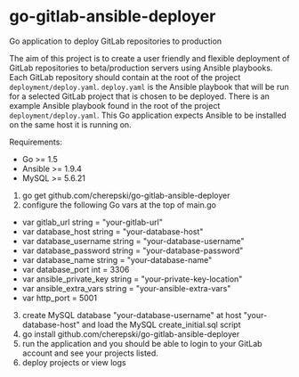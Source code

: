 # go-gitlab-ansible-deployer
Go application to deploy GitLab repositories to production

The aim of this project is to create a user friendly and flexible deployment of GitLab repositories to beta/production servers using Ansible playbooks.  Each GitLab repository should contain at the root of the project ```deployment/deploy.yaml```.  ```deploy.yaml``` is the Ansible playbook that will be run for a selected GitLab project that is chosen to be deployed.  There is an example Ansible playbook found in the root of the project ```deployment/deploy.yaml```.  This Go application expects Ansible to be installed on the same host it is running on.

Requirements:
- Go >= 1.5
- Ansible >= 1.9.4
- MySQL >= 5.6.21

1. go get github.com/cherepski/go-gitlab-ansible-deployer
2. configure the following Go vars at the top of main.go
  - var gitlab_url string = "your-gitlab-url"
  - var database_host string = "your-database-host"
  - var database_username string = "your-database-username"
  - var database_password string = "your-database-password"
  - var database_name string = "your-database-name"
  - var database_port int = 3306
  - var ansible_private_key string = "your-private-key-location"
  - var ansible_extra_vars string = "your-ansible-extra-vars"
  - var http_port = 5001
3. create MySQL database "your-database-username" at host "your-database-host" and load the MySQL create_initial.sql script
4. go install github.com/cherepski/go-gitlab-ansible-deployer
5. run the application and you should be able to login to your GitLab account and see your projects listed.
6. deploy projects or view logs
